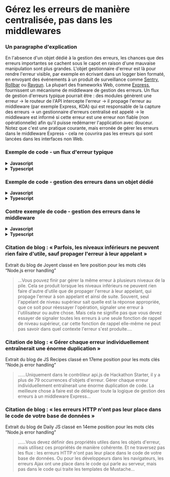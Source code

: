 # Gérez les erreurs de manière centralisée, pas dans les middlewares

### Un paragraphe d'explication

En l'absence d'un objet dédié à la gestion des erreurs, les chances que des erreurs importantes se cachent sous le capot en raison d'une mauvaise manipulation sont plus grandes. L'objet gestionnaire d'erreur est là pour rendre l'erreur visible, par exemple en écrivant dans un logger bien formaté, en envoyant des événements à un produit de surveillance comme [Sentry](https://sentry.io/), [Rollbar](https://rollbar.com/) ou [Raygun](https://raygun.com/). La plupart des frameworks Web, comme [Express](http://expressjs.com/en/guide/error-handling.html#writing-error-handlers), fournissent un mécanisme de middleware de gestion des erreurs. Un flux de gestion d'erreurs typique pourrait être : des modules génèrent une erreur -> le routeur de l'API intercepte l'erreur -> il propage l'erreur au middleware (par exemple Express, KOA) qui est responsable de la capture des erreurs -> un gestionnaire d'erreurs centralisé est appelé -> le middleware est informé si cette erreur est une erreur non fiable (non opérationnelle) afin qu'il puisse redémarrer l'application avec douceur. Notez que c'est une pratique courante, mais erronée de gérer les erreurs dans le middleware Express - cela ne couvrira pas les erreurs qui sont lancées dans les interfaces non Web.

### Exemple de code - un flux d'erreur typique

<details>
<summary><strong>Javascript</strong></summary>

```javascript
// Strate de la DAL, nous ne gérons pas les erreurs ici
DB.addDocument(newCustomer, (error, result) => {
  if (error)
    throw new Error('Une bonne explication de l\'erreur à cet endroit', autres parametres utiles)
});

// Code de l'API route, nous interceptons les erreurs synchrone et asynchrone et les transmettons au middleware
try {
  customerService.addNew(req.body).then((result) => {
    res.status(200).json(result);
  }).catch((error) => {
    next(error)
  });
}
catch (error) {
  next(error);
}

// Gestion des erreurs du middleware, nous déléguons la gestion au gestionnaire d'erreurs centralisé
app.use(async (err, req, res, next) => {
  const isOperationalError = await errorHandler.handleError(err);
  if (!isOperationalError) {
    next(err);
  }
});
```
</details>

<details>
<summary><strong>Typescript</strong></summary>

```typescript
// Strate de la DAL, nous ne gérons pas les erreurs ici
DB.addDocument(newCustomer, (error: Error, result: Result) => {
  if (error)
    throw new Error('Une bonne explication de l\'erreur à cet endroit', autres parametres utiles)
});

// Code de l'API route, nous interceptons les erreurs synchrone et asynchrone et les transmettons au middleware
try {
  customerService.addNew(req.body).then((result: Result) => {
    res.status(200).json(result);
  }).catch((error: Error) => {
    next(error)
  });
}
catch (error) {
  next(error);
}

// Gestion des erreurs du middleware, nous déléguons la gestion au gestionnaire d'erreurs centralisé
app.use(async (err: Error, req: Request, res: Response, next: NextFunction) => {
  const isOperationalError = await errorHandler.handleError(err);
  if (!isOperationalError) {
    next(err);
  }
});
```
</details>


### Exemple de code - gestion des erreurs dans un objet dédié

<details>
<summary><strong>Javascript</strong></summary>

```javascript
module.exports.handler = new errorHandler();

function errorHandler() {
  this.handleError = async (err) => {
    await logger.logError(err);
    await sendMailToAdminIfCritical;
    await saveInOpsQueueIfCritical;
    await determineIfOperationalError;
  };
}
```
</details>

<details>
<summary><strong>Typescript</strong></summary>

```typescript
class ErrorHandler {
  public async handleError(err: Error): Promise<void> {
    await logger.logError(err);
    await sendMailToAdminIfCritical();
    await saveInOpsQueueIfCritical();
    await determineIfOperationalError();
  };
}

export const handler = new ErrorHandler();
```
</details>


### Contre exemple de code - gestion des erreurs dans le middleware

<details>
<summary><strong>Javascript</strong></summary>

```javascript
// middleware traitant l'erreur directement, qui va gérer les tâches Cron et tester les erreurs ?
app.use((err, req, res, next) => {
  logger.logError(err);
  if (err.severity == errors.high) {
    mailer.sendMail(configuration.adminMail, 'Une erreur critique s\'est produite', err);
  }
  if (!err.isOperational) {
    next(err);
  }
});
```
</details>


<details>
<summary><strong>Typescript</strong></summary>

```typescript
// middleware traitant l'erreur directement, qui va gérer les tâches Cron et tester les erreurs ?
app.use((err: Error, req: Request, res: Response, next: NextFunction) => {
  logger.logError(err);
  if (err.severity == errors.high) {
    mailer.sendMail(configuration.adminMail, 'Une erreur critique s\'est produite', err);
  }
  if (!err.isOperational) {
    next(err);
  }
});
```
</details>

### Citation de blog : « Parfois, les niveaux inférieurs ne peuvent rien faire d'utile, sauf propager l'erreur à leur appelant »

Extrait du blog de Joyent classé en 1ere position pour les mots clés “Node.js error handling”

> …Vous pouvez finir par gérer la même erreur à plusieurs niveaux de la pile. Cela se produit lorsque les niveaux inférieurs ne peuvent rien faire d'autre d'utile que de propager l'erreur à leur appelant, qui propage l'erreur à son appelant et ainsi de suite. Souvent, seul l'appelant de niveau supérieur sait quelle est la réponse appropriée, que ce soit pour réessayer l'opération, signaler une erreur à l'utilisateur ou autre chose. Mais cela ne signifie pas que vous devez essayer de signaler toutes les erreurs à une seule fonction de rappel de niveau supérieur, car cette fonction de rappel elle-même ne peut pas savoir dans quel contexte l'erreur s'est produite.…

### Citation de blog : « Gérer chaque erreur individuellement entraînerait une énorme duplication »

Extrait du blog de JS Recipes classé en 17eme position pour les mots clés “Node.js error handling”

> ……Uniquement dans le contrôleur api.js de Hackathon Starter, il y a plus de 79 occurrences d'objets d'erreur. Gérer chaque erreur individuellement entraînerait une énorme duplication de code. La meilleure chose à faire est de déléguer toute la logique de gestion des erreurs à un middleware Express…

### Citation de blog : « les erreurs HTTP n'ont pas leur place dans le code de votre base de données »

Extrait du blog de Daily JS classé en 14eme position pour les mots clés “Node.js error handling”

> ……Vous devez définir des propriétés utiles dans les objets d'erreur, mais utilisez ces propriétés de manière cohérente. Et ne traversez pas les flux : les erreurs HTTP n'ont pas leur place dans le code de votre base de données. Ou pour les développeurs dans les navigateurs, les erreurs Ajax ont une place dans le code qui parle au serveur, mais pas dans le code qui traite les templates de Mustache…
